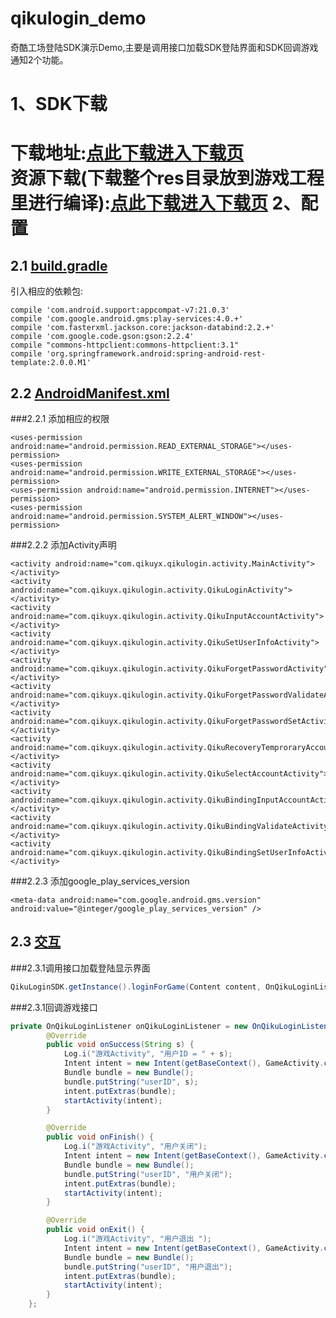 # qikulogin_demo
奇酷工场登陆SDK演示Demo,主要是调用接口加载SDK登陆界面和SDK回调游戏通知2个功能。

1、SDK下载
====================
下载地址:<a href="https://github.com/hxchen/qikulogin_demo/blob/master/libs/" target="_blank">点此下载进入下载页</a>
<br>
资源下载(下载整个res目录放到游戏工程里进行编译):<a href="https://github.com/hxchen/qikulogin_demo/tree/master/src/main/res" target="_blank">点此下载进入下载页</a>
2、配置
====================
2.1 <a href="https://github.com/hxchen/qikulogin_demo/blob/master/build.gradle" target="_blank">build.gradle</a>
---------------------
引入相应的依赖包:
```
compile 'com.android.support:appcompat-v7:21.0.3'
compile 'com.google.android.gms:play-services:4.0.+'
compile 'com.fasterxml.jackson.core:jackson-databind:2.2.+'
compile 'com.google.code.gson:gson:2.2.4'
compile "commons-httpclient:commons-httpclient:3.1"
compile 'org.springframework.android:spring-android-rest-template:2.0.0.M1'
```
2.2 <a href="https://github.com/hxchen/qikulogin_demo/blob/master/src/main/AndroidManifest.xml" target="_blank">AndroidManifest.xml</a>
---------------------
###2.2.1 添加相应的权限
```
<uses-permission android:name="android.permission.READ_EXTERNAL_STORAGE"></uses-permission>
<uses-permission android:name="android.permission.WRITE_EXTERNAL_STORAGE"></uses-permission>
<uses-permission android:name="android.permission.INTERNET"></uses-permission>
<uses-permission android:name="android.permission.SYSTEM_ALERT_WINDOW"></uses-permission>
```
###2.2.2 添加Activity声明
```
<activity android:name="com.qikuyx.qikulogin.activity.MainActivity"></activity>
<activity android:name="com.qikuyx.qikulogin.activity.QikuLoginActivity"></activity>
<activity android:name="com.qikuyx.qikulogin.activity.QikuInputAccountActivity"></activity>
<activity android:name="com.qikuyx.qikulogin.activity.QikuSetUserInfoActivity"></activity>
<activity android:name="com.qikuyx.qikulogin.activity.QikuForgetPasswordActivity"></activity>
<activity android:name="com.qikuyx.qikulogin.activity.QikuForgetPasswordValidateActivity"></activity>
<activity android:name="com.qikuyx.qikulogin.activity.QikuForgetPasswordSetActivity"></activity>
<activity android:name="com.qikuyx.qikulogin.activity.QikuRecoveryTemproraryAccountActivity"></activity>
<activity android:name="com.qikuyx.qikulogin.activity.QikuSelectAccountActivity"></activity>
<activity android:name="com.qikuyx.qikulogin.activity.QikuBindingInputAccountActivity"></activity>
<activity android:name="com.qikuyx.qikulogin.activity.QikuBindingValidateActivity"></activity>
<activity android:name="com.qikuyx.qikulogin.activity.QikuBindingSetUserInfoActivity"></activity>
```
###2.2.3 添加google_play_services_version
```
<meta-data android:name="com.google.android.gms.version" android:value="@integer/google_play_services_version" />
```
2.3 <a href="https://github.com/hxchen/qikulogin_demo/blob/master/src/main/java/com/qikuyx/qikulogin_demo/MainActivity.java" target="_blank">交互</a>
---------------------
###2.3.1调用接口加载登陆显示界面
```Java
QikuLoginSDK.getInstance().loginForGame(Content content, OnQikuLoginListener onQikuLoginListener);
```
###2.3.1回调游戏接口

```Java
private OnQikuLoginListener onQikuLoginListener = new OnQikuLoginListener() {
        @Override
        public void onSuccess(String s) {
            Log.i("游戏Activity", "用户ID = " + s);
            Intent intent = new Intent(getBaseContext(), GameActivity.class);
            Bundle bundle = new Bundle();
            bundle.putString("userID", s);
            intent.putExtras(bundle);
            startActivity(intent);
        }

        @Override
        public void onFinish() {
            Log.i("游戏Activity", "用户关闭");
            Intent intent = new Intent(getBaseContext(), GameActivity.class);
            Bundle bundle = new Bundle();
            bundle.putString("userID", "用户关闭");
            intent.putExtras(bundle);
            startActivity(intent);
        }

        @Override
        public void onExit() {
            Log.i("游戏Activity", "用户退出 ");
            Intent intent = new Intent(getBaseContext(), GameActivity.class);
            Bundle bundle = new Bundle();
            bundle.putString("userID", "用户退出");
            intent.putExtras(bundle);
            startActivity(intent);
        }
    };
```
